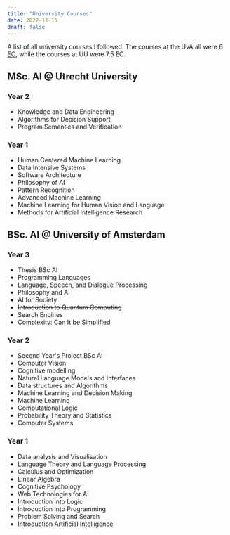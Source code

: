 ```yaml
---
title: "University Courses"
date: 2022-11-15
draft: false
---
```


A list of all university courses I followed. The courses at the UvA all were 6
[EC](https://en.wikipedia.org/wiki/European_Credit_Transfer_and_Accumulation_System),
while the courses at UU were 7.5 EC.

## MSc. AI @ Utrecht University

### Year 2
- Knowledge and Data Engineering
- Algorithms for Decision Support
- ~~Program Semantics and Verification~~

### Year 1
- Human Centered Machine Learning
- Data Intensive Systems
- Software Architecture
- Philosophy of AI
- Pattern Recognition
- Advanced Machine Learning
- Machine Learning for Human Vision and Language
- Methods for Artificial Intelligence Research

## BSc. AI @ University of Amsterdam

### Year 3
- Thesis BSc AI
- Programming Languages
- Language, Speech, and Dialogue Processing
- Philosophy and AI
- AI for Society
- ~~Introduction to Quantum Computing~~
- Search Engines
- Complexity: Can It be Simplified

### Year 2
- Second Year's Project BSc AI
- Computer Vision
- Cognitive modelling
- Natural Language Models and Interfaces
- Data structures and Algorithms
- Machine Learning and Decision Making
- Machine Learning
- Computational Logic
- Probability Theory and Statistics
- Computer Systems

### Year 1
- Data analysis and Visualisation
- Language Theory and Language Processing
- Calculus and Optimization
- Linear Algebra
- Cognitive Psychology
- Web Technologies for AI
- Introduction into Logic
- Introduction into Programming
- Problem Solving and Search
- Introduction Artificial Intelligence
